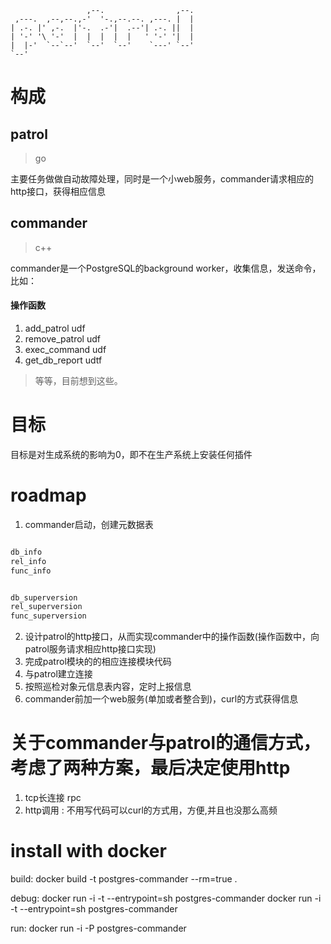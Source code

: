 ```
                 ,--.                ,--.
 ,---.  ,--,--.,-'  '-.,--.--. ,---. |  |
| .-. |' ,-.  |'-.  .-'|  .--'| .-. ||  |
| '-' '\ '-'  |  |  |  |  |   ' '-' '|  |
|  |-'  `--`--'  `--'  `--'    `---' `--'
`--'
```

# 构成

## patrol

> go

主要任务做做自动故障处理，同时是一个小web服务，commander请求相应的http接口，获得相应信息

## commander

> c++

commander是一个PostgreSQL的background worker，收集信息，发送命令，比如：

#### 操作函数

1. add_patrol udf
2. remove_patrol udf
3. exec_command udf
4. get_db_report udtf

> 等等，目前想到这些。

# 目标

目标是对生成系统的影响为0，即不在生产系统上安装任何插件

# roadmap

1. commander启动，创建元数据表

``` sql

db_info
rel_info
func_info


db_superversion
rel_superversion
func_superversion

```

2. 设计patrol的http接口，从而实现commander中的操作函数(操作函数中，向patrol服务请求相应http接口实现)
3. 完成patrol模块的的相应连接模块代码
4. 与patrol建立连接
5. 按照巡检对象元信息表内容，定时上报信息
6. commander前加一个web服务(单加或者整合到)，curl的方式获得信息

# 关于commander与patrol的通信方式，考虑了两种方案，最后决定使用http

1. tcp长连接 rpc
2. http调用 : 不用写代码可以curl的方式用，方便,并且也没那么高频

# install with docker

build:
    docker build -t postgres-commander --rm=true .

debug:
    docker run -i -t --entrypoint=sh postgres-commander
    docker run -i -t --entrypoint=sh postgres-commander

run:
    docker run -i -P postgres-commander
